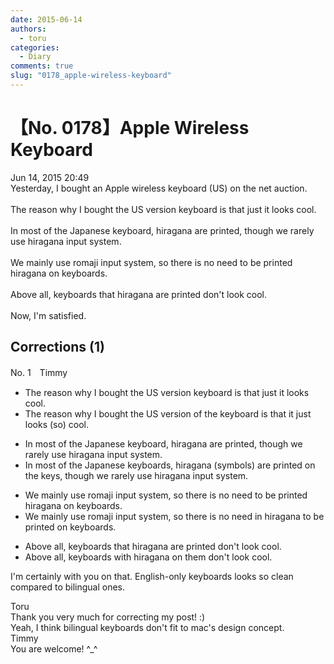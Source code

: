 ```yaml
---
date: 2015-06-14
authors:
  - toru
categories:
  - Diary
comments: true
slug: "0178_apple-wireless-keyboard"
---
```


# 【No. 0178】Apple Wireless Keyboard
<div class="date">Jun 14, 2015 20:49</div>
<div id="post"><div id="body_show_ori">
Yesterday, I bought an Apple wireless keyboard (US) on the net auction.<br/><br/>The reason why I bought the US version keyboard is that just it looks cool.<br/><br/>In most of the Japanese keyboard, hiragana are printed, though we rarely use hiragana input system.<br/><br/>We mainly use romaji input system, so there is no need to be printed hiragana on keyboards.<br/><br/>Above all, keyboards that hiragana are printed don't look cool.<br/><br/>Now, I'm satisfied.
</div></div>

<!-- more -->


## Corrections (1)
<div id="block"><div class="first_name"> No. 1　<span class="just_name">Timmy</span></div><div id="block2">
<ul class="correction_field">
<li class="incorrect">The reason why I bought the US version keyboard is that just it looks cool.</li>
<li class="corrected correct">
The reason why I bought the US version <span class="f_blue">of the</span> keyboard is that it just looks (<span class="f_blue">so</span>) cool.
</li>
</ul>
<ul class="correction_field">
<li class="incorrect">In most of the Japanese keyboard, hiragana are printed, though we rarely use hiragana input system.</li>
<li class="corrected correct">
In most of the Japanese keyboard<span class="f_blue">s</span>, hiragana (<span class="f_blue">symbols</span>) are printed <span class="f_blue">on the keys</span>, though we rarely use hiragana input system.
</li>
</ul>
<ul class="correction_field">
<li class="incorrect">We mainly use romaji input system, so there is no need to be printed hiragana on keyboards.</li>
<li class="corrected correct">
We mainly use romaji input system, so there is no need in hiragana to be printed on keyboards.
</li>
</ul>
<ul class="correction_field">
<li class="incorrect">Above all, keyboards that hiragana are printed don't look cool.</li>
<li class="corrected correct">
Above all, keyboards <span class="f_blue">with</span> hiragana <span class="f_blue">on </span>them don't look cool.
</li>
</ul>
<p class="comment_small">
 I'm certainly with you on that. English-only keyboards looks so clean compared to bilingual ones.
</p>

</div><div class="name"><span class="just_name">Toru</span><br>
Thank you very much for correcting my post! :)<br/>Yeah, I think bilingual keyboards don't fit to mac's design concept.
</div>
<div class="name"><span class="just_name">Timmy</span><br>
You are welcome! ^_^
</div>
</div>
